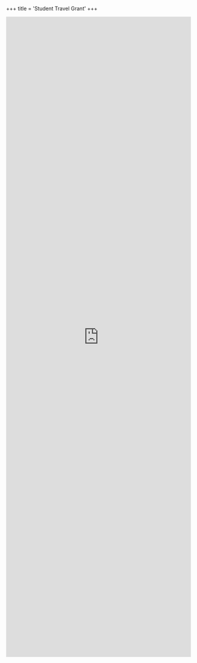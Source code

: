 +++
title = 'Student Travel Grant'
+++

<iframe src="https://docs.google.com/forms/d/e/1FAIpQLSeA5vbqxjTWyxaoamMqToLUTHx_Ak5gHh2tuUMPk2OTu-tORg/viewform?embedded=true" width="100%" height="1743" frameborder="0" marginheight="0" marginwidth="0">Loading…</iframe>
